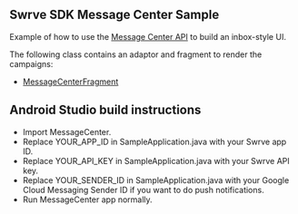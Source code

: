 Swrve SDK Message Center Sample
-------------------------------
Example of how to use the [Message Center API](http://docs.swrve.com/developer-documentation/api-guides/swrve-message-center-api-guide/) to build an inbox-style UI.

The following class contains an adaptor and fragment to render the campaigns:
- [MessageCenterFragment](src/main/java/com/swrve/sdk/sample/MessageCenterFragment.java)

Android Studio build instructions
---------------------------------
- Import MessageCenter.
- Replace YOUR_APP_ID in SampleApplication.java with your Swrve app ID.
- Replace YOUR_API_KEY in SampleApplication.java with your Swrve API key.
- Replace YOUR_SENDER_ID in SampleApplication.java with your Google Cloud Messaging Sender ID if you want to do push notifications.
- Run MessageCenter app normally.
